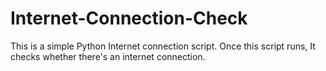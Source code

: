 # Internet-Connection-Check
This is a simple Python Internet connection script. Once this script runs, It checks whether there's an internet connection.
